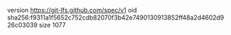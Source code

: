 version https://git-lfs.github.com/spec/v1
oid sha256:f9311a1f5652c752cdb82070f3b42e7490130913852ff48a2d4602d926c03039
size 1077
